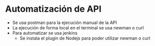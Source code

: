 # Automatización de API
- Se usa postman para la ejecución manual de la API
- La ejecución de forma local en el terminal se usa newman o curl
- Para automatizar se usa jenkins
  - Se instala el plugin de Nodejs para poder utilizar newman o curl
  
